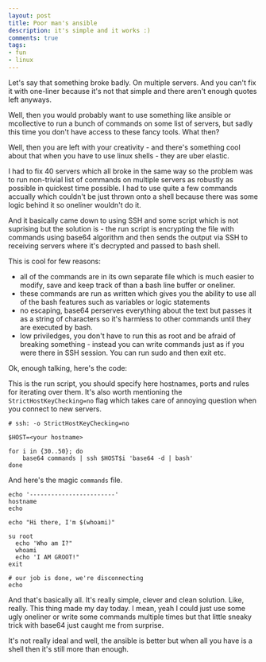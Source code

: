 ```yaml
---
layout: post
title: Poor man's ansible
description: it's simple and it works :)
comments: true
tags:
- fun
- linux
---
```


Let's say that something broke badly. On multiple servers. And you can't fix 
it with one-liner because it's not that simple and there aren't enough quotes
left anyways.

Well, then you would probably want to use something like ansible or mcollective 
to run a bunch of commands on some list of servers, but sadly this time you
don't have access to these fancy tools. What then?

Well, then you are left with your creativity - and there's something cool 
about that when you have to use linux shells - they are uber elastic.

I had to fix 40 servers which all broke in the same way so the problem was
to run non-trivial list of commands on multiple servers as robustly as 
possible in quickest time possible.
I had to use quite a few commands accually which couldn't be just thrown 
onto a shell because there was some logic behind it so oneliner wouldn't do
it.

And it basically came down to using SSH and some script which is not suprising
but the solution is - the run script is encrypting the file with commands using 
base64 algorithm and then sends the output via SSH to receiving servers where 
it's decrypted and passed to bash shell.

This is cool for few reasons:
  - all of the commands are in its own separate file which is much easier
  to modify, save and keep track of than a bash line buffer or oneliner.
  - these commands are run as written which gives you the ability to
  use all of the bash features such as variables or logic statements
  - no escaping, base64 perserves everything about the text but passes
  it as a string of characters so it's harmless to other commands  until
  they are executed by bash.
  - low priviledges, you don't have to run this as root and be afraid of 
  breaking something - instead you can write commands just as if you
  were there in SSH session. You can run sudo and then exit etc.


Ok, enough talking, here's the code:


This is the run script, you should specify here hostnames, ports and rules
for iterating over them.
It's also worth mentioning the `StrictHostKeyChecking=no` flag which 
takes care of annoying question when you connect to new servers.

```
# ssh: -o StrictHostKeyChecking=no

$HOST=<your hostname>

for i in {30..50}; do
    base64 commands | ssh $HOST$i 'base64 -d | bash'
done
```


And here's the magic `commands` file.
```
echo '------------------------'
hostname
echo

echo "Hi there, I'm $(whoami)"

su root
  echo 'Who am I?"
  whoami
  echo 'I AM GROOT!"
exit

# our job is done, we're disconnecting
echo

```

And that's basically all. It's really simple, clever and clean solution.
Like, really. This thing made my day today. I mean, yeah I could
just use some ugly oneliner or write some commands multiple times
but that little sneaky trick with base64 just caught me from surprise.

It's not really ideal and well, the ansible is better
but when all you have is a shell then it's still more than enough.

